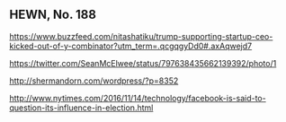 ## HEWN, No. 188

https://www.buzzfeed.com/nitashatiku/trump-supporting-startup-ceo-kicked-out-of-y-combinator?utm_term=.qcgqgyDd0#.axAqwejd7

https://twitter.com/SeanMcElwee/status/797638435662139392/photo/1

http://shermandorn.com/wordpress/?p=8352

http://www.nytimes.com/2016/11/14/technology/facebook-is-said-to-question-its-influence-in-election.html
